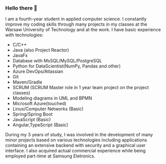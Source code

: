### Hello there 👋

I am a fourth-year student in applied computer science.
I constantly improve my coding skills through many projects in my classes at the Warsaw University of Technology and at the work.
I have basic experience with technologies:

- C/C++
- Java (also Project Reactor)
- JavaFx
- Database with MsSQL/MySQL/PostgreSQL
- Python for DataScientist(NumPy, Pandas and other)
- Azure DevOps/Atlassian
- Git
- Maven/Gradle
- SCRUM (SCRUM Master role in 1 year team project on the project classes)
- Modeling diagrams in UML and BPMN 
- Microsoft Azure(touched)
- Linux/Computer Networks (Basic)
- Spring/Spring Boot
- JavaScript (Basic)
- Angular,TypeScript (Basic)

During my 3 years of study, I was involved in the development of many minor projects based on various technologies including applications containing an extensive backend with security and a graphical user interface. I also acquired actual commercial experience while being employed part-time at Samsung Eletronics.  

<!--
**sebastiangrosfeld/sebastiangrosfeld** is a ✨ _special_ ✨ repository because its `README.md` (this file) appears on your GitHub profile.

Here are some ideas to get you started:

- 🔭 I’m currently working on ...
- 🌱 I’m currently learning ...
- 👯 I’m looking to collaborate on ...
- 🤔 I’m looking for help with ...
- 💬 Ask me about ...
- 📫 How to reach me: ...
- 😄 Pronouns: ...
- ⚡ Fun fact: ...
-->
